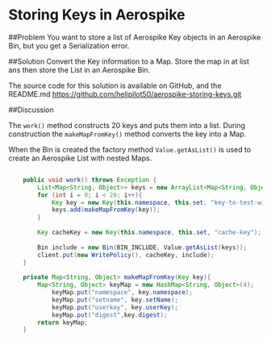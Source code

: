 # Storing Keys in Aerospike

##Problem
You want to store a list of Aerospike Key objects in an Aerospike Bin, but you get a Serialization error.

##Solution
Convert the Key information to a Map. Store the map in at list ans then store the List in an Aerospike Bin.

The source code for this solution is available on GitHub, and the README.md 
https://github.com/helipilot50/aerospike-storing-keys.git 


##Discussion

The `work()` method constructs 20 keys and puts them into a list. During construction the `makeMapFromKey()` method converts the key into a Map.

When the Bin is created the factory method `Value.getAsList()` is used to create an Aerospike List with nested Maps.

```java

	public void work() throws Exception {
		List<Map<String, Object>> keys = new ArrayList<Map<String, Object>>();
		for (int i = 0; i < 20; i++){
			Key key = new Key(this.namespace, this.set, "key-to-test-with-"+i);
			keys.add(makeMapFromKey(key));
		}
		
		Key cacheKey = new Key(this.namespace, this.set, "cache-key");
		
		Bin include = new Bin(BIN_INCLUDE, Value.getAsList(keys));
		client.put(new WritePolicy(), cacheKey, include);
	}
	
	private Map<String, Object> makeMapFromKey(Key key){
		Map<String, Object> keyMap = new HashMap<String, Object>(4);
			keyMap.put("namespace", key.namespace);
			keyMap.put("setname", key.setName);
			keyMap.put("userkey", key.userKey);
			keyMap.put("digest",key.digest);
		return keyMap;
	}

```
